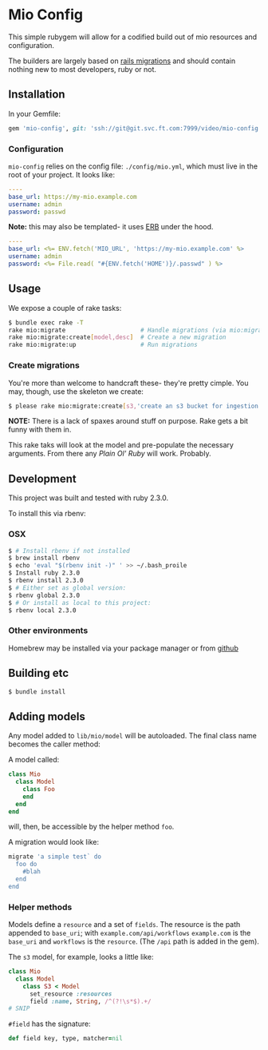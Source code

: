 # Mio Config

This simple rubygem will allow for a codified build out of mio resources and configuration.

The builders are largely based on [rails migrations](http://edgeguides.rubyonrails.org/active_record_migrations.html) and should contain nothing new to most developers, ruby or not.

## Installation

In your Gemfile:

```ruby
gem 'mio-config', git: 'ssh://git@git.svc.ft.com:7999/video/mio-config.git'
```
### Configuration

`mio-config` relies on the config file: `./config/mio.yml`, which must live in the root of your project. It looks like:

```yaml
----
base_url: https://my-mio.example.com
username: admin
password: passwd
```

**Note:** this may also be templated- it uses [ERB](http://ruby-doc.org/stdlib-2.3.0/libdoc/erb/rdoc/ERB.html) under the hood.

```yaml
----
base_url: <%= ENV.fetch('MIO_URL', 'https://my-mio.example.com' %>
username: admin
password: <%= File.read( "#{ENV.fetch('HOME')}/.passwd" ) %>
```

## Usage

We expose a couple of rake tasks:

```bash
$ bundle exec rake -T
rake mio:migrate                     # Handle migrations (via mio:migrate:up)
rake mio:migrate:create[model,desc]  # Create a new migration
rake mio:migrate:up                  # Run migrations
```

### Create migrations

You're more than welcome to handcraft these- they're pretty cimple. You may, though, use the skeleton we create:

```bash
$ please rake mio:migrate:create[s3,'create an s3 bucket for ingestion']
```

**NOTE:** There is a lack of spaxes around stuff on purpose. Rake gets a bit funny with them in.

This rake taks will look at the model and pre-populate the necessary arguments. From there any *Plain Ol' Ruby* will work. Probably.

## Development

This project was built and tested with ruby 2.3.0.

To install this via rbenv:

### OSX
```bash
$ # Install rbenv if not installed
$ brew install rbenv
$ echo 'eval "$(rbenv init -)" ' >> ~/.bash_proile
$ Install ruby 2.3.0
$ rbenv install 2.3.0
$ # Either set as global version:
$ rbenv global 2.3.0
$ # Or install as local to this project:
$ rbenv local 2.3.0
```

### Other environments

Homebrew may be installed via your package manager or from [github](https://github.com/rbenv/rbenv#basic-github-checkout)


## Building etc

```bash
$ bundle install
```

## Adding models

Any model added to `lib/mio/model` will be autoloaded. The final class name becomes the caller method:

A model called:

```ruby
class Mio
  class Model
    class Foo
    end
  end
end
```

will, then, be accessible by the helper method `foo`.

A migration would look like:

```ruby
migrate 'a simple test` do
  foo do
    #blah
  end
end
```

### Helper methods

Models define a `resource` and a set of `fields`. The resource is the path appended to `base_uri`; with `example.com/api/workflows` `example.com` is the `base_uri` and `workflows` is the `resource`. (The `/api` path is added in the gem).

The `s3` model, for example, looks a little like:

```ruby
class Mio
  class Model
    class S3 < Model
      set_resource :resources
      field :name, String, /^(?!\s*$).+/
# SNIP
```

`#field` has the signature:

```ruby
def field key, type, matcher=nil
```
